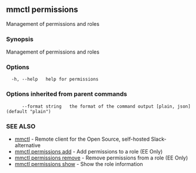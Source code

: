 ## mmctl permissions

Management of permissions and roles

### Synopsis

Management of permissions and roles

### Options

```
  -h, --help   help for permissions
```

### Options inherited from parent commands

```
      --format string   the format of the command output [plain, json] (default "plain")
```

### SEE ALSO

* [mmctl](mmctl.md)	 - Remote client for the Open Source, self-hosted Slack-alternative
* [mmctl permissions add](mmctl_permissions_add.md)	 - Add permissions to a role (EE Only)
* [mmctl permissions remove](mmctl_permissions_remove.md)	 - Remove permissions from a role (EE Only)
* [mmctl permissions show](mmctl_permissions_show.md)	 - Show the role information

